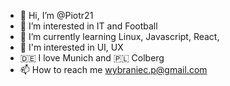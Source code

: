 - 👋 Hi, I’m @Piotr21
- 👀 I’m interested in IT and Football
- 🌱 I’m currently learning Linux, Javascript, React,
- 🍭 I'm interested in UI, UX
- 🇩🇪 I love Munich and 🇵🇱 Colberg
- 📫 How to reach me wybraniec.p@gmail.com

<!---
Piotr21/Piotr21 is a ✨ special ✨ repository because its `README.md` (this file) appears on your GitHub profile.
You can click the Preview link to take a look at your changes.
--->
